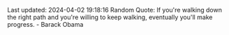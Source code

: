 Last updated: 2024-04-02 19:18:16
Random Quote: If you're walking down the right path and you're willing to keep walking, eventually you'll make progress. - Barack Obama